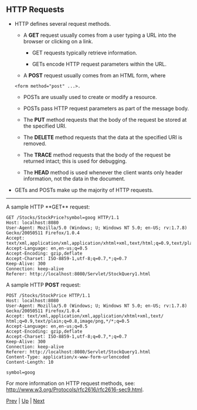 ## HTTP Requests

* HTTP defines several request methods.

  * A **GET** request usually comes from a user typing a URL into the browser or clicking on a link.

    * GET requests typically retrieve information.

    * GETs encode HTTP request parameters within the URL.

  * A **POST** request usually comes from an HTML form, where

  ```
  <form method="post" ...>.
  ```

    * POSTs are usually used to create or modify a resource.

    * POSTs pass HTTP request parameters as part of the message body.

  * The **PUT** method requests that the body of the request be stored at the specified URI.

  * The **DELETE** method requests that the data at the specified URI is removed.

  * The **TRACE** method requests that the body of the request be returned intact; this is used for debugging.

  * The **HEAD** method is used whenever the client wants only header information, not the data in the document.

* GETs and POSTs make up the majority of HTTP requests.

<hr>
A sample HTTP **GET** request:

```
GET /Stocks/StockPrice?symbol=goog HTTP/1.1
Host: localhost:8080
User-Agent: Mozilla/5.0 (Windows; U; Windows NT 5.0; en-US; rv:1.7.8) Gecko/20050511 Firefox/1.0.4
Accept: text/xml,application/xml,application/xhtml+xml,text/html;q=0.9,text/plain;q=0.8,image/png,*/*;q=0.5
Accept-Language: en,en-us;q=0.5
Accept-Encoding: gzip,deflate
Accept-Charset: ISO-8859-1,utf-8;q=0.7,*;q=0.7
Keep-Alive: 300
Connection: keep-alive
Referer: http://localhost:8080/Servlet/StockQuery1.html
```

A sample HTTP **POST** request:

```
POST /Stocks/StockPrice HTTP/1.1
Host: localhost:8080
User-Agent: Mozilla/5.0 (Windows; U; Windows NT 5.0; en-US; rv:1.7.8)
Gecko/20050511 Firefox/1.0.4
Accept: text/xml,application/xml,application/xhtml+xml,text/
html;q=0.9,text/plain;q=0.8,image/png,*/*;q=0.5
Accept-Language: en,en-us;q=0.5
Accept-Encoding: gzip,deflate
Accept-Charset: ISO-8859-1,utf-8;q=0.7,*;q=0.7
Keep-Alive: 300
Connection: keep-alive
Referer: http://localhost:8080/Servlet/StockQuery1.html
Content-Type: application/x-www-form-urlencoded
Content-Length: 10

symbol=goog
```

For more information on HTTP request methods, see: http://www.w3.org/Protocols/rfc2616/rfc2616-sec9.html.

[Prev](README.md) | [Up](../README.md) | [Next](02-HttpServlet.md)
